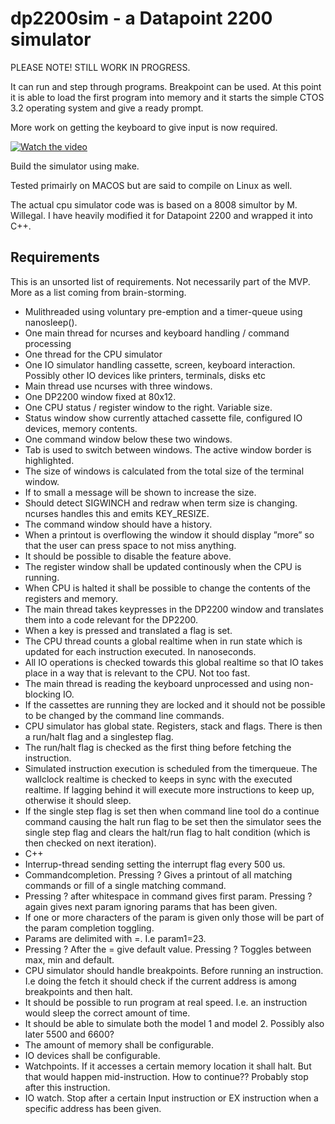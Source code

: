 # dp2200sim - a Datapoint 2200 simulator

PLEASE NOTE!  STILL WORK IN PROGRESS.<BR> 

It can run and step through programs. Breakpoint can be used. 
At this point it is able to load the first program into memory and it starts the simple CTOS 3.2 operating system and give a ready prompt.

More work on getting the keyboard to give input is now required.


[![Watch the video](https://i.imgur.com/vSpatoKh.png)](https://youtu.be/QHUuPtVpjNc)

Build the simulator using make.

Tested primairly on MACOS but are said to compile on Linux as well.

The actual cpu simulator code was is based on a 8008 simultor by M. Willegal. I have heavily modified it for Datapoint 2200 and wrapped it into C++.

## Requirements

This is an unsorted list of requirements. Not necessarily part of the MVP. More as a list coming from brain-storming.

* Mulithreaded using voluntary pre-emption and a timer-queue using nanosleep().
* One main thread for ncurses and keyboard handling / command processing
* One thread for the CPU simulator
* One IO simulator handling cassette, screen, keyboard interaction. Possibly other IO devices like printers, terminals, disks etc
* Main thread use ncurses with three windows.
* One DP2200 window fixed at 80x12.
* One CPU status / register window to the right. Variable size.
* Status window show currently attached cassette file, configured IO devices, memory contents.
* One command window below these two windows.
* Tab is used to switch between windows. The active window border is highlighted.
* The size of windows is calculated from the total size of the terminal window.
* If to small a message will be shown to increase the size.
* Should detect SIGWINCH and redraw when term size is changing. ncurses handles this and emits KEY_RESIZE.
* The command window should have a history.
* When a printout is overflowing the window it should display ”more” so that the user can press space to not miss anything.
* It should be possible to disable the feature above.
* The register window shall be updated continously when the CPU is running.
* When CPU is halted it shall be possible to change the contents of the registers and memory.
* The main thread takes keypresses in the DP2200 window and translates them into a code relevant for the DP2200.
* When a key is pressed and translated a flag is set.
* The CPU thread counts a global realtime when in run state which is updated for each instruction executed. In nanoseconds.
* All IO operations is checked towards this global realtime so that IO takes place in a way that is relevant to the CPU. Not too fast.
* The main thread is reading the keyboard unprocessed and using non-blocking IO.
* If the cassettes are running they are locked and it should not be possible to be changed by the command line commands.
* CPU simulator has global state. Registers, stack and flags. There is then a run/halt flag and a singlestep flag.
* The run/halt flag is checked as the first thing before fetching the instruction.
* Simulated instruction execution is scheduled from the timerqueue. The wallclock realtime is checked to keeps in sync with the executed realtime. If lagging behind it will execute more instructions to keep up, otherwise it should sleep.
* If the single step flag is set then when command line tool do a continue command causing the halt run flag to be set then the simulator sees the single step flag and clears the halt/run flag to halt condition (which is then checked on next iteration).
* C++
* Interrup-thread sending setting the interrupt flag every 500 us.
* Commandcompletion. Pressing ? Gives a printout of all matching commands or fill of a single matching command.
* Pressing ? after whitespace in command gives first param. Pressing ? again gives next param ignoring params that has been given.
* If one or more characters of the param is given only those will be part of the param completion toggling.
* Params are delimited with =. I.e param1=23.
* Pressing ? After the = give default value. Pressing ? Toggles between max, min and default.
* CPU simulator should handle breakpoints. Before running an instruction. I.e doing the fetch it should check if the current address is among breakpoints and then halt.
* It should be possible to run program at real speed. I.e. an instruction would sleep the correct amount of time.
* It should be able to simulate both the model 1 and model 2. Possibly also later 5500 and 6600?
* The amount of memory shall be configurable.
* IO devices shall be configurable.
* Watchpoints. If it accesses a certain memory location it shall halt. But that would happen mid-instruction. How to continue?? Probably stop after this instruction.
* IO watch. Stop after a certain Input instruction or EX instruction when a specific address has been given.

